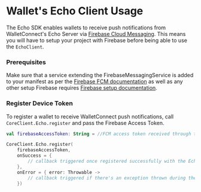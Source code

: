 # Wallet's Echo Client Usage 

The Echo SDK enables wallets to receive push notifications from WalletConnect's Echo Server via [Firebase Cloud Messaging](https://firebase.google.com/docs/cloud-messaging). This means you will have to setup your project with Firebase before being able to use the `EchoClient`.  

### Prerequisites

Make sure that a service extending the FirebaseMessagingService is added to your manifest as per the [Firebase FCM documentation](https://firebase.google.com/docs/cloud-messaging/android/client#manifest) as well as any other setup Firebase requires [Firebase setup documentation](https://firebase.google.com/docs/android/setup).

### Register Device Token

To register a wallet to receive WalletConnect push notifications, call `CoreClient.Echo.register` and pass the Firebase Access Token.

```kotlin
val firebaseAccessToken: String = //FCM access token received through the Firebase Messaging SDK

CoreClient.Echo.register(
    firebaseAccessToken,
    onSuccess = {
        // callback triggered once registered successfully with the Echo Server
    },
    onError = { error: Throwable ->
        // callback triggered if there's an exception thrown during the registration process
    })
```
